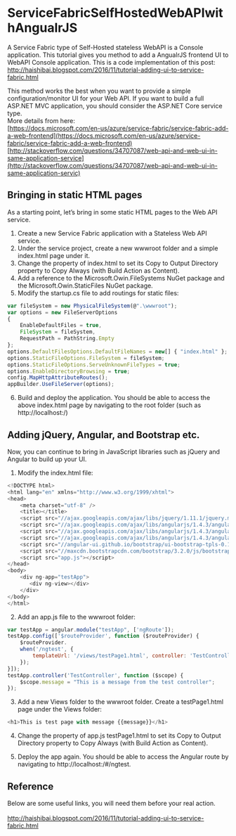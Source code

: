 # ServiceFabricSelfHostedWebAPIwithAngualrJS
A Service Fabric type of Self-Hosted stateless WebAPI is a Console application. This tutorial gives you method to add a AngualrJS frontend UI to WebAPI Console application.
This is a code implementation of this post: http://haishibai.blogspot.com/2016/11/tutorial-adding-ui-to-service-fabric.html

This method works the best when you want to provide a simple configuration/monitor UI for your Web API. 
If you want to build a full ASP.NET MVC application, you should consider the ASP.NET Core  service type. <br/>
More details from here: <br/>
[https://docs.microsoft.com/en-us/azure/service-fabric/service-fabric-add-a-web-frontend](https://docs.microsoft.com/en-us/azure/service-fabric/service-fabric-add-a-web-frontend)
[http://stackoverflow.com/questions/34707087/web-api-and-web-ui-in-same-application-service](http://stackoverflow.com/questions/34707087/web-api-and-web-ui-in-same-application-servic)

## Bringing in static HTML pages

As a starting point, let’s bring in some static HTML pages to the Web API service.
1.	Create a new Service Fabric application with a Stateless Web API service.
2.	Under the service project, create a new wwwroot folder and a simple index.html page under it.
3.	Change the property of index.html to set its Copy to Output Directory property to  Copy Always (with Build Action as Content).
4.	Add a reference to the Microsoft.Owin.FileSystems NuGet package and the Microsoft.Owin.StaticFiles NuGet package.
5.	Modify the startup.cs file to add routings for static files:
```js
var fileSystem = new PhysicalFileSystem(@".\wwwroot");
var options = new FileServerOptions
{
    EnableDefaultFiles = true,
    FileSystem = fileSystem,
    RequestPath = PathString.Empty
};
options.DefaultFilesOptions.DefaultFileNames = new[] { "index.html" };
options.StaticFileOptions.FileSystem = fileSystem;
options.StaticFileOptions.ServeUnknownFileTypes = true;
options.EnableDirectoryBrowsing = true;
config.MapHttpAttributeRoutes();
appBuilder.UseFileServer(options);
```
6.	Build and deploy the application. You should be able to access the above index.html page by navigating to the root folder (such as http://localhost:<port>/)
## Adding jQuery, Angular, and Bootstrap etc.
Now, you can continue to bring in JavaScript libraries such as jQuery and Angular to build up your UI.
1.	Modify the index.html file:
```js
<!DOCTYPE html>
<html lang="en" xmlns="http://www.w3.org/1999/xhtml">
<head>
    <meta charset="utf-8" />
    <title></title>
    <script src="//ajax.googleapis.com/ajax/libs/jquery/1.11.1/jquery.min.js"></script>
    <script src="//ajax.googleapis.com/ajax/libs/angularjs/1.4.3/angular.min.js"></script>
    <script src="//ajax.googleapis.com/ajax/libs/angularjs/1.4.3/angular-route.min.js"></script>
    <script src="//ajax.googleapis.com/ajax/libs/angularjs/1.4.3/angular-resource.min.js"></script>
    <script src="//angular-ui.github.io/bootstrap/ui-bootstrap-tpls-0.13.2.js"></script>
    <script src="//maxcdn.bootstrapcdn.com/bootstrap/3.2.0/js/bootstrap.min.js"></script>
    <script src="app.js"></script>
</head>
<body>
    <div ng-app="testApp">
       <div ng-view></div>
    </div>
</body>
</html>
```
2.	Add an app.js file to the wwwroot folder:
```js
var testApp = angular.module("testApp", ['ngRoute']);
testApp.config(['$routeProvider', function ($routeProvider) {
    $routeProvider.
    when('/ngtest', {
        templateUrl: '/views/testPage1.html', controller: 'TestController'
    });
}]);
testApp.controller('TestController', function ($scope) {
    $scope.message = "This is a message from the test controller";
});
```
3.	Add a new Views folder to the wwwroot folder. Create a testPage1.html page under the Views folder:
```js
<h1>This is test page with message {{message}}</h1>
```
4. Change the property of app.js testPage1.html to set its Copy to Output Directory property to  Copy Always (with Build Action as Content).

5. Deploy the app again. You should be able to access the Angular route by navigating to http://localhost:<port>/#/ngtest.

## Reference
Below are some useful links, you will need them before your real action.<br/><br/>
http://haishibai.blogspot.com/2016/11/tutorial-adding-ui-to-service-fabric.html
